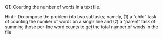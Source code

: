 Q1) Counting the number of words in a text file.

Hint:- 
Decompose the problem into two subtasks; namely, 
(1) a “child” task of counting the number of words on a single line and 
(2) a “parent” task of summing those per-line word counts to get the total number of words in the file
